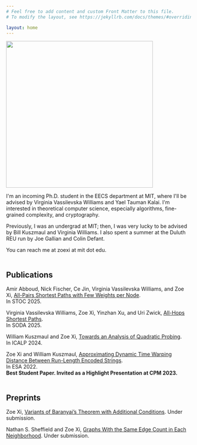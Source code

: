 ```yaml
---
# Feel free to add content and custom Front Matter to this file.
# To modify the layout, see https://jekyllrb.com/docs/themes/#overriding-theme-defaults

layout: home
---
```


<img width="400" src="Zoe-website.jpg">

I'm an incoming Ph.D. student in the EECS department at MIT, where
I'll be advised by Virginia Vassilevska Williams and Yael Tauman
Kalai. I'm interested in theoretical computer science, especially
algorithms, fine-grained complexity, and cryptography.

Previously, I was an undergrad at MIT; then, I was very lucky to be
advised by Bill Kuszmaul and Virginia Williams. I also spent a summer
at the Duluth REU run by Joe Gallian and Colin Defant.

You can reach me at zoexi at mit dot edu.
<br/><br/>
## **Publications**

Amir Abboud, Nick Fischer, Ce Jin, Virginia Vassilevska Williams, and
Zoe Xi, [All-Pairs Shortest Paths with Few Weights per Node](https://www.arxiv.org/abs/2506.20017).  
In STOC 2025.

Virginia Vassilevska Williams, Zoe Xi, Yinzhan Xu, and Uri Zwick,
[All-Hops Shortest Paths](https://arxiv.org/abs/2410.23617).  
In SODA 2025.

William Kuszmaul and Zoe Xi, [Towards an Analysis of Quadratic
Probing](https://drops.dagstuhl.de/entities/document/10.4230/LIPIcs.ICALP.2024.103).  
In ICALP 2024.

Zoe Xi and William Kuszmaul, [Approximating Dynamic Time Warping
Distance Between Run-Length Encoded Strings](https://arxiv.org/abs/2207.00915).  
In ESA 2022.  
**Best Student Paper. Invited as a Highlight Presentation at CPM 2023.**
<br/><br/>
## **Preprints**

Zoe Xi, [Variants of Baranyai’s Theorem with Additional
Conditions](https://arxiv.org/abs/2410.08513). Under submission.

Nathan S. Sheffield and Zoe Xi, [Graphs With the Same Edge Count in
Each Neighborhood](https://arxiv.org/abs/2507.14473). Under
submission.




